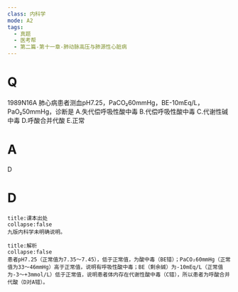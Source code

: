 ```yaml
---
class: 内科学
mode: A2
tags:
  - 真题
  - 医考帮
  - 第二篇-第十一章-肺动脉高压与肺源性心脏病
---
```


# Q
1989N16A 肺心病患者测血pH7.25，PaCO₂60mmHg，BE-10mEq/L，PaO₂50mmHg，诊断是
A.失代偿呼吸性酸中毒
B.代偿呼吸性酸中毒
C.代谢性碱中毒
D.呼酸合并代酸
E.正常

# A
D
# D
```ad-note
title:课本出处
collapse:false
九版内科学未明确说明。
```

```ad-summary
title:解析
collapse:false
患者pH7.25（正常值为7.35～7.45），低于正常值，为酸中毒（BE错）；PaCO₂60mmHg（正常值为33～46mmHg）高于正常值，说明有呼吸性酸中毒；BE（剩余碱）为-10mEq/L（正常值为-3～+3mmol/L）低于正常值，说明患者体内存在代谢性酸中毒（C错），所以患者为呼酸合并代酸（D对A错）。
```

